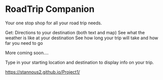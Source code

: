 # RoadTrip Companion

Your one stop shop for all your road trip needs.

Get:
  Directions to your destination (both text and map)
  See what the weather is like at your destination
  See how long your trip will take and how far you need to go
  
  More coming soon....
  
 Type in your starting location and destination to display info on your trip.
 
 https://stannous2.github.io/Project1/
